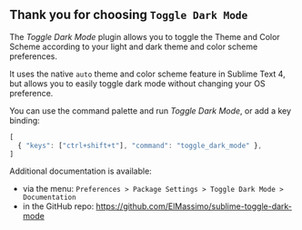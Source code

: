 Thank you for choosing `Toggle Dark Mode`
----------------------------------

The _Toggle Dark Mode_ plugin allows you to toggle the Theme and Color Scheme
according to your light and dark theme and color scheme preferences.

It uses the native `auto` theme and color scheme feature in Sublime Text 4, but
allows you to easily toggle dark mode without changing your OS preference.

You can use the command palette and run _Toggle Dark Mode_, or add a key binding:

```js
[
  { "keys": ["ctrl+shift+t"], "command": "toggle_dark_mode" },
]
```

Additional documentation is available:
* via the menu: `Preferences > Package Settings > Toggle Dark Mode > Documentation`
* in the GitHub repo: https://github.com/ElMassimo/sublime-toggle-dark-mode
